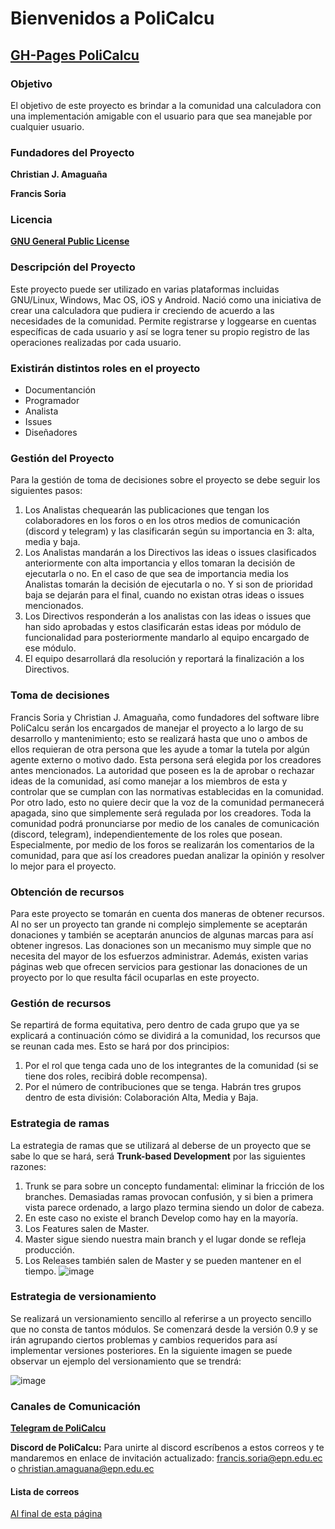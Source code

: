 # Bienvenidos a PoliCalcu

## [GH-Pages PoliCalcu](https://2020b-libres-calculadora.github.io/ProyectoLibres.github.io/)

### Objetivo

El objetivo de este proyecto  es brindar a la comunidad una calculadora con una implementación amigable con el usuario para que sea manejable por cualquier usuario.


### Fundadores del Proyecto 

**Christian J. Amaguaña**

**Francis Soria**

### Licencia

**[GNU General Public License](https://github.com/2020B-Libres-Calculadora/ProyectoLibres.github.io/blob/main/LICENSE)**

### Descripción del Proyecto

Este proyecto puede ser utilizado en varias plataformas incluidas GNU/Linux, Windows, Mac OS, iOS y Android. Nació como una iniciativa de crear una calculadora que pudiera ir creciendo de acuerdo a las necesidades de la comunidad. Permite registrarse y loggearse en cuentas específicas de cada usuario y así se logra tener su propio registro de las operaciones realizadas por cada usuario. 

### Existirán distintos roles en el proyecto

- Documentanción
- Programador
- Analista
- Issues
- Diseñadores

### Gestión del Proyecto


Para la gestión de toma de decisiones sobre el proyecto se debe seguir los siguientes pasos:

1. Los Analistas chequearán las publicaciones que tengan los colaboradores en los foros o en los otros medios de comunicación (discord y telegram) y las clasificarán según su importancia en 3: alta, media y baja.
2. Los Analistas mandarán a los Directivos las ideas o issues clasificados anteriormente con alta importancia y ellos tomaran la decisión de ejecutarla o no. En el caso de que sea de importancia media los Analistas tomarán la decisión de ejecutarla o no. Y si son de prioridad baja se dejarán para el final, cuando no existan otras ideas o issues mencionados.
3. Los Directivos responderán a los analistas con las ideas o issues que han sido aprobadas y estos clasificarán estas ideas por módulo de funcionalidad para posteriormente mandarlo al equipo encargado de ese módulo.
4. El equipo desarrollará dla resolución y reportará la finalización a los Directivos.

### Toma de decisiones

Francis Soria y Christian J. Amaguaña, como fundadores del software libre PoliCalcu serán los encargados de manejar el proyecto a lo largo de su desarrollo y mantenimiento; esto se realizará hasta que uno o ambos de ellos requieran de otra persona que les ayude a tomar la tutela por algún agente externo o motivo dado. Esta persona será elegida por los creadores antes mencionados.
La autoridad que poseen es la de aprobar o rechazar ideas de la comunidad, así como manejar a los miembros de esta y controlar que se cumplan con las normativas establecidas en la comunidad.
Por otro lado, esto no quiere decir que la voz de la comunidad permanecerá apagada, sino que simplemente será regulada por los creadores. Toda la comunidad podrá pronunciarse por medio de los canales de comunicación (discord, telegram), independientemente de los roles que posean. Especialmente, por medio de los foros se realizarán los comentarios de la comunidad, para que así los creadores puedan analizar la opinión y resolver lo mejor para el proyecto.


### Obtención de recursos

Para este proyecto se tomarán en cuenta dos maneras de obtener recursos. Al no ser un proyecto tan grande ni complejo simplemente se aceptarán donaciones y también se aceptarán anuncios de algunas marcas para así obtener ingresos.
Las donaciones son un mecanismo muy simple que no necesita del mayor de los esfuerzos administrar. Además, existen varias páginas web que ofrecen servicios para gestionar las donaciones de un proyecto por lo que resulta fácil ocuparlas en este proyecto.

### Gestión de recursos

Se repartirá de forma equitativa, pero dentro de cada grupo que ya se explicará a continuación cómo se dividirá a la comunidad, los recursos que se reunan cada mes. Esto se hará por dos principios: 
1. Por el rol que tenga cada uno de los integrantes de la comunidad (si se tiene dos roles, recibirá doble recompensa).
2. Por el número de contribuciones que se tenga. Habrán tres grupos dentro de esta división: Colaboración Alta, Media y Baja.


### Estrategia de ramas

La estrategia de ramas que se utilizará al deberse de un proyecto que se sabe lo que se hará, será **Trunk-based Development** por las siguientes razones:
1. Trunk se para sobre un concepto fundamental: eliminar la fricción de los branches. Demasiadas ramas provocan confusión, y si bien a primera vista parece ordenado, a largo plazo termina siendo un dolor de cabeza.
2. En este caso no existe el branch Develop como hay en la mayoría. 
3. Los Features salen de Master.
4. Master sigue siendo nuestra main branch y el lugar donde se refleja producción.
5. Los Releases también salen de Master y se pueden mantener en el tiempo.
![image](https://user-images.githubusercontent.com/59580267/111693460-a7b48280-87fe-11eb-972d-16c021da684e.png)


### Estrategia de versionamiento

Se realizará un versionamiento sencillo al referirse a un proyecto sencillo que no consta de tantos módulos. Se comenzará desde la versión 0.9 y se irán agrupando ciertos problemas y cambios requeridos para así implementar versiones posteriores. En la siguiente imagen se puede observar un ejemplo del versionamiento que se trendrá:

![image](https://user-images.githubusercontent.com/59580267/111693643-dc283e80-87fe-11eb-9ec9-4e3154339f92.png)

### Canales de Comunicación

**[Telegram de PoliCalcu](https://t.me/joinchat/of60tKns3WJlNzMx)**


**Discord de PoliCalcu:** Para unirte al discord escríbenos a estos correos y te mandaremos en enlace de invitación actualizado: francis.soria@epn.edu.ec o christian.amaguana@epn.edu.ec


#### Lista de correos

[Al final de esta página](https://2020b-libres-calculadora.github.io/ProyectoLibres.github.io/)
